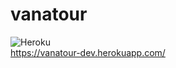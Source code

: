 # vanatour
![Heroku](https://heroku-badge.herokuapp.com/?app=vanatour-dev)  
https://vanatour-dev.herokuapp.com/
